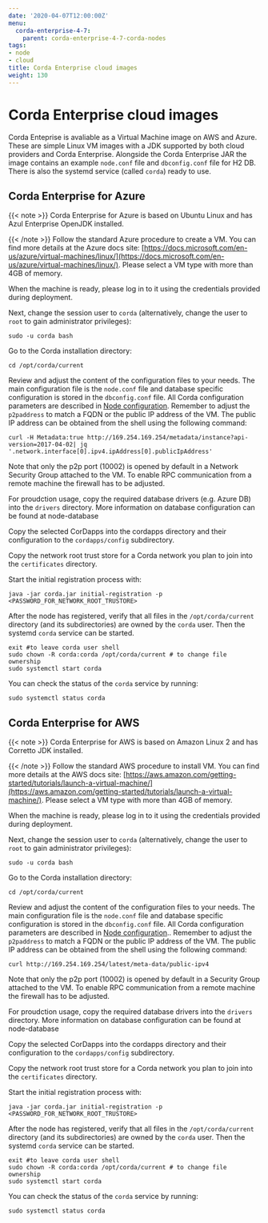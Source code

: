 ```yaml
---
date: '2020-04-07T12:00:00Z'
menu:
  corda-enterprise-4-7:
    parent: corda-enterprise-4-7-corda-nodes
tags:
- node
- cloud
title: Corda Enterprise cloud images
weight: 130
---
```



# Corda Enterprise cloud images

Corda Enteprise is avaliable as a Virtual Machine image on AWS and Azure.
These are simple Linux VM images with a JDK supported by both cloud providers and Corda Enterprise.
Alongside the Corda Enterprise JAR the image contains an example `node.conf` file and `dbconfig.conf` file for H2 DB.
There is also the systemd service (called `corda`) ready to use.


## Corda Enterprise for Azure

{{< note >}}
Corda Enterprise for Azure is based on Ubuntu Linux and has Azul Enterprise OpenJDK installed.

{{< /note >}}
Follow the standard Azure procedure to create a VM.
You can find more details at the Azure docs site: [https://docs.microsoft.com/en-us/azure/virtual-machines/linux/](https://docs.microsoft.com/en-us/azure/virtual-machines/linux/).
Please select a VM type with more than 4GB of memory.

When the machine is ready, please log in to it using the credentials provided during deployment.

Next, change the session user to `corda` (alternatively, change the user to `root` to gain administrator privileges):

```shell
sudo -u corda bash
```

Go to the Corda installation directory:

```shell
cd /opt/corda/current
```

Review and adjust the content of the configuration files to your needs.
The main configuration file is the `node.conf` file and database specific configuration is stored in the `dbconfig.conf` file.
All Corda configuration parameters are described in [Node configuration](node/setup/corda-configuration-file.md).
Remember to adjust the `p2paddress` to match a FQDN or the public IP address of the VM.
The public IP address can be obtained from the shell using the following command:

```shell
curl -H Metadata:true http://169.254.169.254/metadata/instance?api-version=2017-04-02| jq '.network.interface[0].ipv4.ipAddress[0].publicIpAddress'
```

Note that only the p2p port (10002) is opened by default in a Network Security Group attached to the VM.
To enable RPC communication from a remote machine the firewall has to be adjusted.

For proudction usage, copy the required database drivers (e.g. Azure DB) into the `drivers` directory.
More information on database configuration can be found at node-database

Copy the selected CorDapps into the cordapps directory and their configuration to the `cordapps/config` subdirectory.

Copy the network root trust store for a Corda network you plan to join into the `certificates` directory.

Start the initial registration process with:

```shell
java -jar corda.jar initial-registration -p <PASSWORD_FOR_NETWORK_ROOT_TRUSTORE>
```

After the node has registered, verify that all files in the `/opt/corda/current` directory (and its subdirectories) are owned by the `corda` user.
Then the systemd `corda` service can be started.

```shell
exit #to leave corda user shell
sudo chown -R corda:corda /opt/corda/current # to change file ownership
sudo systemctl start corda
```

You can check the status of the `corda` service by running:

```shell
sudo systemctl status corda
```


## Corda Enterprise for AWS

{{< note >}}
Corda Enterprise for AWS is based on Amazon Linux 2 and has Corretto JDK installed.

{{< /note >}}
Follow the standard AWS procedure to install VM.
You can find more details at the AWS docs site: [https://aws.amazon.com/getting-started/tutorials/launch-a-virtual-machine/](https://aws.amazon.com/getting-started/tutorials/launch-a-virtual-machine/).
Please select a VM type with more than 4GB of memory.

When the machine is ready, please log in to it using the credentials provided during deployment.

Next, change the session user to `corda` (alternatively, change the user to `root` to gain administrator privileges):

```shell
sudo -u corda bash
```

Go to the Corda installation directory:

```shell
cd /opt/corda/current
```

Review and adjust the content of the configuration files to your needs.
The main configuration file is the `node.conf` file and database specific configuration is stored in the `dbconfig.conf` file.
All Corda configuration parameters are described in [Node configuration](node/setup/corda-configuration-file.md)..
Remember to adjust the `p2paddress` to match a FQDN or the public IP address of the VM.
The public IP address can be obtained from the shell using the following command:

```shell
curl http://169.254.169.254/latest/meta-data/public-ipv4
```

Note that only the p2p port (10002) is opened by default in a Security Group attached to the VM.
To enable RPC communication from a remote machine the firewall has to be adjusted.

For proudction usage, copy the required database drivers into the `drivers` directory.
More information on database configuration can be found at node-database

Copy the selected CorDapps into the cordapps directory and their configuration to the `cordapps/config` subdirectory.

Copy the network root trust store for a Corda network you plan to join into the `certificates` directory.

Start the initial registration process with:

```shell
java -jar corda.jar initial-registration -p <PASSWORD_FOR_NETWORK_ROOT_TRUSTORE>
```

After the node has registered, verify that all files in the `/opt/corda/current` directory (and its subdirectories) are owned by the `corda` user.
Then the systemd `corda` service can be started.

```shell
exit #to leave corda user shell
sudo chown -R corda:corda /opt/corda/current # to change file ownership
sudo systemctl start corda
```

You can check the status of the `corda` service by running:

```shell
sudo systemctl status corda
```
